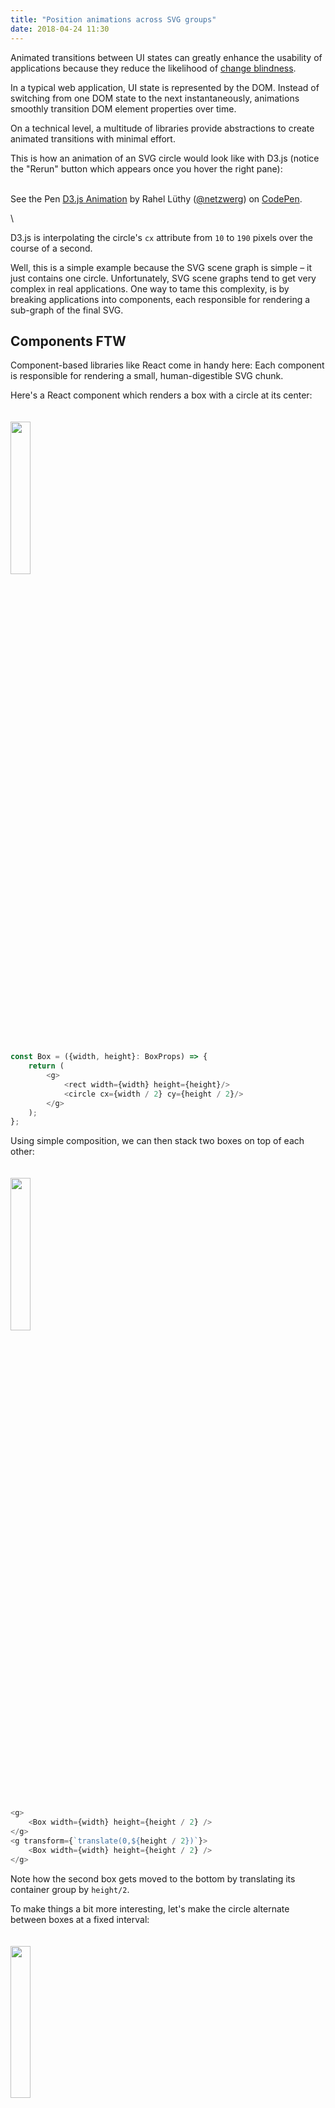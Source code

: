 ```yaml
---
title: "Position animations across SVG groups"
date: 2018-04-24 11:30
---
```

Animated transitions between UI states can greatly enhance the usability of applications because they reduce the likelihood of [change blindness](https://en.wikipedia.org/wiki/Change_blindness).

In a typical web application, UI state is represented by the DOM.
Instead of switching from one DOM state to the next instantaneously, animations smoothly transition DOM element properties over time.

On a technical level, a multitude of libraries provide abstractions to create animated transitions with minimal effort.

This is how an animation of an SVG circle would look like with D3.js (notice the "Rerun" button which appears once you hover the right pane):
\
&nbsp;
<p data-height="265" data-theme-id="0" data-slug-hash="JvXobe" data-default-tab="js,result" data-user="netzwerg" data-embed-version="2" data-pen-title="D3.js Animation" class="codepen">See the Pen <a href="https://codepen.io/netzwerg/pen/JvXobe/">D3.js Animation</a> by Rahel Lüthy (<a href="https://codepen.io/netzwerg">@netzwerg</a>) on <a href="https://codepen.io">CodePen</a>.</p>
<script async src="https://static.codepen.io/assets/embed/ei.js"></script>
\
&nbsp;

D3.js is interpolating the circle's `cx` attribute from `10` to `190` pixels over the course of a second.

Well, this is a simple example because the SVG scene graph is simple – it just contains one circle.
Unfortunately, SVG scene graphs tend to get very complex in real applications.
One way to tame this complexity, is by breaking applications into components, each responsible for rendering a sub-graph of the final SVG.

## Components FTW

Component-based libraries like React come in handy here: Each component is responsible for rendering a small, human-digestible SVG chunk.

Here's a React component which renders a box with a circle at its center:

<img src='/images/box-static-circle.png' width="25%" style="padding: 20 0 20 0;"/>

```typescript
const Box = ({width, height}: BoxProps) => {
    return (
        <g>
            <rect width={width} height={height}/>
            <circle cx={width / 2} cy={height / 2}/>
        </g>
    );
};
```

Using simple composition, we can then stack two boxes on top of each other:

<img src='/images/boxes-static-circle.png' width="25%" style="padding: 20 0 20 0;"/>

```typescript
<g>
    <Box width={width} height={height / 2} />
</g>
<g transform={`translate(0,${height / 2})`}>
    <Box width={width} height={height / 2} />
</g>
```

Note how the second box gets moved to the bottom by translating its container group by `height/2`.

To make things a bit more interesting, let's make the circle alternate between boxes at a fixed interval:

<img src='/images/boxes-jumping-circle.gif' width="25%" style="padding: 20 0 20 0;"/>

```typescript
type State = {
    readonly box: 'UPPER' | 'LOWER';
};

class App extends React.Component<object, State> {

    private readonly circleId = 'circleId';
    private timer: Timer;

    constructor(props: object) {
        super(props);
        this.state = {box: 'UPPER'};
    }

    componentDidMount() {
        this.timer = setInterval(() => this.switchBox(), 1000);
    }

    switchBox() {
        this.setState(prevState => ({box: prevState.box === 'UPPER' ? 'LOWER' : 'UPPER'}));
    }

    render() {

        const viewBox = {width: 100, height: 100};
        const margin = {top: 10, right: 10, bottom: 10, left: 10};
        const width = viewBox.width - margin.left - margin.right;
        const height = viewBox.height - margin.top - margin.bottom;

        return (
            <div className="App">
                <svg viewBox={`0 0 ${viewBox.width} ${viewBox.height}`}>
                    <g transform={`translate(${margin.left}, ${margin.top})`}>
                        <g>
                            <Box
                                circleId={this.circleId}
                                showCircle={this.state.box === 'UPPER'}
                                width={width}
                                height={height / 2}
                            />
                        </g>
                        <g transform={`translate(0,${height / 2})`}>
                            <Box
                                circleId={this.circleId}
                                showCircle={this.state.box === 'LOWER'}
                                width={width}
                                height={height / 2}
                            />
                        </g>
                    </g>
                </svg>
            </div>
        );
    }

    componentWillUnmount() {
        clearInterval(this.timer);
    }

}
```

*Complete code on [GitHub](https://github.com/netzwerg/react-animation-demo)*

## Smoothly Moving Circles

Blinking UIs are almost never a good idea, so back to animations!
Smoothly moving the circle between boxes looks way better:

<img src='/images/boxes-animated-circle.gif' width="25%" style="padding: 20 0 20 0;"/>

We already know how to animate a circle's position with D3.js, so **this should be simple, right**?

Well... the circle's y-coordinate in the upper box is `height/2`, and its coordinate in the lower box is `height/2`, too!
So how are we supposed to animate between these identical states?!

I vividly remember my own confusion when I first encountered this problem in one of our research projects.

The complexity is caused by the fact that our components all use their own, 0-based coordinate system.
But that's exactly what made the components simple in the first place, so we don't want to give this up!

## Animations Across Component Boundaries

Situation recap:

**What we have** (and want to keep): _Simple components with 0-based coordinate systems_

**What we want**: _Animations across component boundaries_

There's no easy fix, but we know that animations are simple as long as they are happening on a **common coordinate system**.
Thus the idea is straightforward: We keep using 0-based components, but switch to a common coordinate system while performing an animation.
One very suitable common coordinate system is the view port coordinate system of our SVG's root node.

Here's the rough recipe:

* Calculate the circle's global coordinates (relative to the svg view port)
* Create a dedicated clone of the circle to be used for the animation
* Attach the clone to the SVG root element
* Hide the original circle during the course of the animation (so only the clone is visible)
* **Animate!**
* Detach the clone once the animation is done
* Un-hide the original circle at the final state

And in code (remember, the complete project is on [GitHub](https://github.com/netzwerg/react-animation-demo)):
```typescript
const circle = this.svgRoot.getElementById(this.circleId) as SVGCircleElement;

if (circle) {

    // (0) Calculate current coordinates relative to global view port
    const currentCoordinates = this.getCoordinates(this.svgRoot, circle);

    const previousCoordinates = this.coordinateCache || currentCoordinates;

    this.coordinateCache = currentCoordinates;

    const easingFunction = currentCoordinates.cy > previousCoordinates.cy ? easeBounceOut : easeCubicInOut;

    // (1) This clone will be used for the animation
    const animatedCircle = circle.cloneNode(true) as SVGCircleElement;

    // (2) Attach to root element (animated x/y coordinates are in the system of the global view port)
    this.svgRoot.appendChild(animatedCircle);

    // (3) The DOM already contains the circle at the new position -> hide it until the animation is over
    select(circle)
        .attr('visibility', 'hidden');

    // (4) The actual animation
    select(animatedCircle)
        .attr('visibility', 'visible')
        .attr('cx', previousCoordinates.cx)
        .attr('cy', previousCoordinates.cy)
        .transition()
        .duration(1000)
        .ease(easingFunction)
        .attr('cx', currentCoordinates.cx)
        .attr('cy', currentCoordinates.cy)
        .remove() // (5) Detach the animated circle once we're done
        .on('end', () => { // (6) Un-hide new state (already properly placed in the DOM)
            select(circle)
                .attr('visibility', 'visible');
        });

}
```

Phew, some things are harder than they should be – let me know if there's a simpler way!